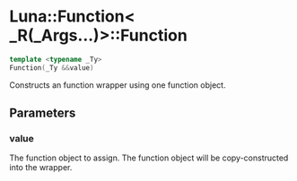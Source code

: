 # Luna::Function< _R(_Args...)>::Function

```c++
template <typename _Ty>
Function(_Ty &&value)
```

Constructs an function wrapper using one function object. 



## Parameters
### value
The function object to assign. The function object will be copy-constructed into the wrapper. 

